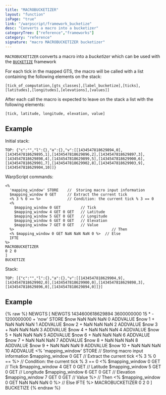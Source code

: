 ```yaml
---
title: "MACROBUCKETIZER"
layout: "function"
isPage: "true"
link: "/warpscript/framework_bucketize"
desc: "Converts a macro into a bucketizer"
categoryTree: ["reference","frameworks"]
category: "reference"
signature: "macro MACROBUCKETIZER bucketizer"
---
```

 

`MACROBUCKETIZER` converts a macro into a *bucketizer* which can be used with the [`BUCKETIZE`](../framework-bucketize) framework

 For each tick in the mapped GTS, the macro will be called with a list containing the following elements on the stack:

    [tick_of_computation,[gts_classes],[label_bucketize],[ticks],[latitudes],[longitudes],[elevations],[values]]

After each call the macro is expected to leave on the stack a list with the following elements:

    [tick, latitude, longitude, elevation, value]

## Example ##

Initial stack:

    TOP: {"c":"","l":{},"a":{},"v":[[1434547818629894,0],[1434547818629895,1],[1434547818629896,2],[1434547818629897,3],[1434547818629898,4],[1434547818629899,5],[1434547818629900,6],[1434547818629901,7],[1434547818629902,8],[1434547818629903,9],[1434547818629904,10]]}

WarpScript commands:

    <%
      'mapping_window' STORE    //  Storing macro input information 
      $mapping_window 0 GET     // Extract the current tick
      <% 3 % 0 == %>            // Condition: the current tick % 3 == 0
      <% 
        $mapping_window 0 GET         // Tick
        $mapping_window 4 GET 0 GET   // Latitude
        $mapping_window 5 GET 0 GET   // Longitude
        $mapping_window 6 GET 0 GET   // Elevation
        $mapping_window 7 GET 0 GET   // Value
      %>                                            // Then
      <% $mapping_window 0 GET NaN NaN NaN 0 %>  // Else
      IFTE
    %>
    MACROBUCKETIZER
    0 2 0
    ]
    BUCKETIZE


Stack: 

    TOP: [{"c":"","l":{},"a":{},"v":[[1434547818629904,9],[1434547818629902,0],[1434547818629900,0],[1434547818629898,3],[1434547818629896,0],[1434547818629894,0]]}]


## Example ##

{% raw %}
<warp10-warpscript-widget>NEWGTS
[
    NEWGTS
    1434600618629894 3600000000 15 * - 1200000000 + 'now' STORE
    $now NaN NaN NaN 0 ADDVALUE
    $now 1 + NaN NaN NaN 1 ADDVALUE
    $now 2 + NaN NaN NaN 2 ADDVALUE
    $now 3 + NaN NaN NaN 3 ADDVALUE
    $now 4 + NaN NaN NaN 4 ADDVALUE
    $now 5 + NaN NaN NaN 5 ADDVALUE
    $now 6 + NaN NaN NaN 6 ADDVALUE
    $now 7 + NaN NaN NaN 7 ADDVALUE
    $now 8 + NaN NaN NaN 8 ADDVALUE
    $now 9 + NaN NaN NaN 9 ADDVALUE
    $now 10 + NaN NaN NaN 10 ADDVALUE
    <%
      'mapping_window' STORE    //  Storing macro input information 
      $mapping_window 0 GET     // Extract the current tick
      <% 3 % 0 == %>            // Condition: the current tick % 3 == 0
      <% 
        $mapping_window 0 GET         // Tick
        $mapping_window 4 GET 0 GET   // Latitude
        $mapping_window 5 GET 0 GET   // Longitude
        $mapping_window 6 GET 0 GET   // Elevation
        $mapping_window 7 GET 0 GET   // Value
      %>                                            // Then
      <% $mapping_window 0 GET NaN NaN NaN 0 %>  // Else
      IFTE
    %>
    MACROBUCKETIZER
    0 2 0
]
BUCKETIZE
</warp10-warpscript-widget>
{% endraw %}         